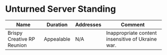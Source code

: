 <!DOCTYPE html ><html><head><title>Unturned Server Standing</title><link rel="stylesheet" type="text/css" href="stylesheet.css" /><link rel="icon" type="image/png" href="/favicon.png" /></head><body><h1>Unturned Server Standing</h1><table><thead><tr><th>Name</th><th>Duration</th><th>Addresses</th><th>Comment</th></tr></thead><tbody><tr><td>Brispy Creative RP Reunion</td><td>Appealable</td><td>N/A</td><td>Inappropriate content insensitive of Ukraine war.</td></tr></tbody></table></body></html>